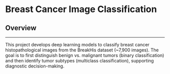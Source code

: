 # Breast Cancer Image Classification

## Overview 
---

This project develops deep learning models to classify breast cancer histopathological images from the BreakHis dataset (~7,900 images).
The goal is to first distinguish benign vs. malignant tumors (binary classification) and then identify tumor subtypes (multiclass classification), supporting diagnostic decision-making.